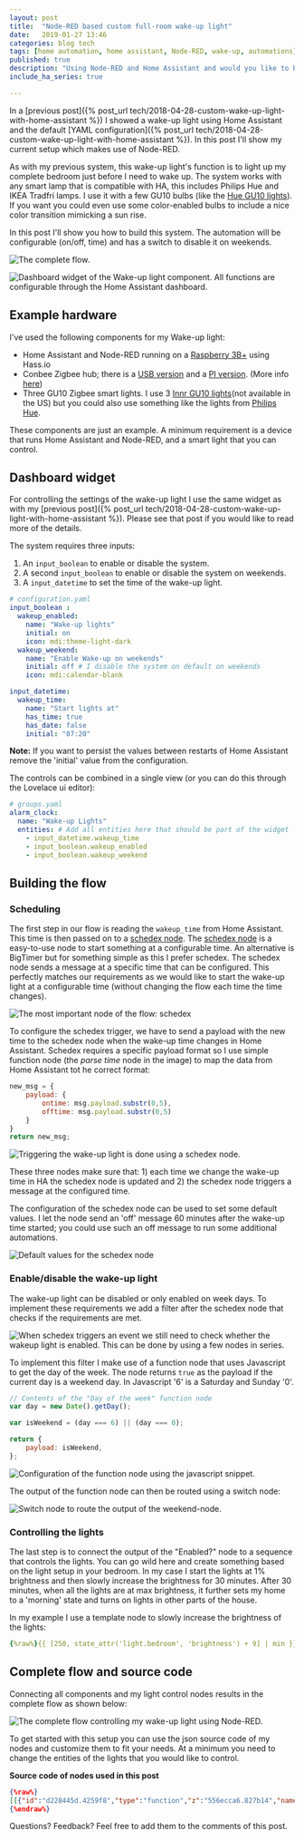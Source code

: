 ```yaml
---
layout: post
title:  "Node-RED based custom full-room wake-up light"
date:   2019-01-27 13:46
categories: blog tech
tags: [home automation, home assistant, Node-RED, wake-up, automations]
published: true
description: "Using Node-RED and Home Assistant and would you like to build a custom full room wake-up light? In this post I show my setup and explain how to build a wake-up light using Node-RED."
include_ha_series: true

---
```


In a [previous post]({% post_url tech/2018-04-28-custom-wake-up-light-with-home-assistant %}) I showed a wake-up light using Home Assistant and the default [YAML configuration]({% post_url tech/2018-04-28-custom-wake-up-light-with-home-assistant %}). In this post I'll show my current setup which makes use of Node-RED.

As with my previous system, this wake-up light's function is to light up my complete bedroom just before I need to wake up. The system works with any smart lamp that is compatible with HA, this includes Philips Hue and IKEA Tradfri lamps. I use it with a few GU10 bulbs (like the <a rel="nofollow" href="https://amzn.to/2W0NouR">Hue GU10 lights</a>). If you want you could even use some color-enabled bulbs to include a nice color transition mimicking a sun rise.

In this post I'll show you how to build this system. The automation will be configurable (on/off, time) and has a switch to disable it on weekends.

![The complete flow.](/assets/images/ha/wake-up-light-full-sequence.png)

![Dashboard widget of the Wake-up light component. All functions are configurable through the Home Assistant dashboard.](/assets/images/ha/ha-wake-up-lights.png)

## Example hardware

I've used the following components for my Wake-up light:

- Home Assistant and Node-RED running on a <a rel="nofollow" href="https://amzn.to/2MsXfoO">Raspberry 3B+</a> using Hass.io
- Conbee Zigbee hub; there is a <a rel="nofollow" href="https://amzn.to/2Tov8cQ">USB version</a> and a <a rel="nofollow" href="https://amzn.to/2sPKzzm">PI version</a>. (More info [here](https://github.com/dresden-elektronik/deconz-rest-plugin))
- Three GU10 Zigbee smart lights. I use 3 <a rel="nofollow" href="https://amzn.to/2CNPwgy">Innr GU10 lights</a>(not available in the US) but you could also use something like the lights from <a rel="nofollow" href="https://amzn.to/2W0NouR">Philips Hue</a>.

These components are just an example. A minimum requirement is a device that runs Home Assistant and Node-RED, and a smart light that you can control.

## Dashboard widget

For controlling the settings of the wake-up light I use the same widget as with my [previous post]({% post_url tech/2018-04-28-custom-wake-up-light-with-home-assistant %}). Please see that post if you would like to read more of the details.

The system requires three inputs:

1. An `input_boolean` to enable or disable the system.
2. A second `input_boolean` to enable or disable the system on weekends.
3. A `input_datetime` to set the time of the wake-up light.

```yaml
# configuration.yaml
input_boolean :
  wakeup_enabled:
    name: "Wake-up lights"
    initial: on
    icon: mdi:theme-light-dark
  wakeup_weekend:
    name: "Enable Wake-up on weekends"
    initial: off # I disable the system on default on weekends
    icon: mdi:calendar-blank

input_datetime:
  wakeup_time:
    name: "Start lights at"
    has_time: true
    has_date: false
    initial: "07:20"
```

**Note:** If you want to persist the values between restarts of Home Assistant remove the 'initial' value from the configuration.

The controls can be combined in a single view (or you can do this through the Lovelace ui editor):

```yaml
# groups.yaml
alarm_clock:
  name: "Wake-up Lights"
  entities: # Add all entities here that should be part of the widget
    - input_datetime.wakeup_time
    - input_boolean.wakeup_enabled
    - input_boolean.wakeup_weekend
```


## Building the flow

### Scheduling

The first step in our flow is reading the `wakeup_time` from Home Assistant. This time is then passed on to a [schedex node](https://www.npmjs.com/package/node-red-contrib-schedex). The [schedex node](https://www.npmjs.com/package/node-red-contrib-schedex) is a easy-to-use node to start something at a configurable time. An alternative is BigTimer but for something simple as this I prefer schedex. The schedex node sends a message at a specific time that can be configured. This perfectly matches our requirements as we would like to start the wake-up light at a configurable time (without changing the flow each time the time changes).

![The most important node of the flow: schedex](/assets/images/ha/schedex-node.png)

To configure the schedex trigger, we have to send a payload with the new time to the schedex node when the wake-up time changes in Home Assistant. Schedex requires a specific payload format so I use simple function node (the *parse time* node in the image) to map the data from Home Assistant tot he correct format:

```js
new_msg = {
    payload: {
        ontime: msg.payload.substr(0,5),
        offtime: msg.payload.substr(0,5)
    }
}
return new_msg;
```

![Triggering the wake-up light is done using a schedex node.](/assets/images/ha/wakeup-time-input.png)

These three nodes make sure that: 1) each time we change the wake-up time in HA the schedex node is updated and 2) the schedex node triggers a message at the configured time.

The configuration of the schedex node can be used to set some default values. I let the node send an 'off' message 60 minutes after the wake-up time started; you could use such an off message to run some additional automations.

![Default values for the schedex node](/assets/images/ha/schedex-node-config-onoff.png)

### Enable/disable the wake-up light

The wake-up light can be disabled or only enabled on week days. To implement these requirements we add a filter after the schedex node that checks if the requirements are met.

![When schedex triggers an event we still need to check whether the wakeup light is enabled. This can be done by using a few nodes in series.](/assets/images/ha/wakeup-control-nodes.png)

To implement this filter I make use of a function node that uses Javascript to get the day of the week. The node returns `true` as the payload if the current day is a weekend day. In Javascript '6' is a Saturday and Sunday '0'.

```js
// Contents of the "Day of the week" function node
var day = new Date().getDay();

var isWeekend = (day === 6) || (day === 0);

return {
    payload: isWeekend,
};
```

![Configuration of the function node using the javascript snippet.](/assets/images/ha/wakeup-day-of-week.png)

The output of the function node can then be routed using a switch node:

![Switch node to route the output of the weekend-node.](/assets/images/ha/wakeup-day-of-week-switch.png)

### Controlling the lights

The last step is to connect the output of the "Enabled?" node to a sequence that controls the lights. You can go wild here and create something based on the light setup in your bedroom. In my case I start the lights at 1% brightness and then slowly increase the brightness for 30 minutes. After 30 minutes, when all the lights are at max brightness, it further sets my home to a 'morning' state and turns on lights in other parts of the house.

In my example I use a template node to slowly increase the brightness of the lights:

```yaml
{%raw%}{{ [250, state_attr('light.bedroom', 'brightness') + 9] | min }}{%endraw%}
```

## Complete flow and source code

Connecting all components and my light control nodes results in the complete flow as shown below:

![The complete flow controlling my wake-up light using Node-RED.](/assets/images/ha/wake-up-light-full-sequence.png)

To get started with this setup you can use the json source code of my nodes and customize them to fit your needs. At a minimum you need to change the entities of the lights that you would like to control.

**Source code of nodes used in this post**
```json
{%raw%}
[[{"id":"d228445d.4259f8","type":"function","z":"556ecca6.827b14","name":"Get day of week","func":"var day = new Date().getDay();\n\nvar isWeekend = (day === 6) || (day === 0); \n\nreturn {\n    payload: isWeekend,\n};","outputs":1,"noerr":0,"x":260,"y":1420,"wires":[["ba532104.74a48"]]},{"id":"ba532104.74a48","type":"switch","z":"556ecca6.827b14","name":"Is it weekend?","property":"payload","propertyType":"msg","rules":[{"t":"true"},{"t":"else"}],"checkall":"true","repair":false,"outputs":2,"x":260,"y":1460,"wires":[["e7a99d1f.bdef"],["e25ce15f.614ee"]]},{"id":"e7a99d1f.bdef","type":"api-current-state","z":"556ecca6.827b14","name":"Enabled on weekends?","server":"161bb087.35566f","halt_if":"off","halt_if_type":"str","halt_if_compare":"is","override_topic":true,"override_payload":true,"override_data":true,"entity_id":"input_boolean.wakeup_weekend","state_type":"str","outputs":2,"x":530,"y":1420,"wires":[["e25ce15f.614ee"],[]]},{"id":"e25ce15f.614ee","type":"api-current-state","z":"556ecca6.827b14","name":"Enabled?","server":"161bb087.35566f","halt_if":"off","halt_if_type":"str","halt_if_compare":"is","override_topic":true,"override_payload":true,"override_data":true,"entity_id":"input_boolean.wakeup_enabled","state_type":"str","outputs":2,"x":480,"y":1460,"wires":[["7db42b.e3de6bd4"],[]]},{"id":"7db42b.e3de6bd4","type":"api-call-service","z":"556ecca6.827b14","name":"1%","server":"161bb087.35566f","service_domain":"light","service":"turn_on","data":"{\"entity_id\":\"light.bedroom\",\"brightness\":1}","render_data":false,"mergecontext":"","output_location":"payload","output_location_type":"msg","x":230,"y":1600,"wires":[["5f30d3cb.1aadac"]]},{"id":"5f30d3cb.1aadac","type":"looptimer","z":"556ecca6.827b14","duration":"1","units":"Minute","maxloops":"30","maxtimeout":"35","maxtimeoutunits":"Minute","name":"","x":300,"y":1640,"wires":[["de710702.9a2d98"],[]]},{"id":"de710702.9a2d98","type":"api-render-template","z":"556ecca6.827b14","name":"Get new light setting","server":"161bb087.35566f","template":"{{ [250, state_attr('light.bedroom', 'brightness') + 9] | min }}","x":360,"y":1680,"wires":[["3df7037a.2f373c"]]},{"id":"3df7037a.2f373c","type":"api-call-service","z":"556ecca6.827b14","name":"Increase light","server":"161bb087.35566f","service_domain":"light","service":"turn_on","data":"{\"entity_id\":\"light.bedroom\",\"brightness\":\"{{ payload }}\"}","render_data":true,"mergecontext":"","output_location":"payload","output_location_type":"msg","x":370,"y":1720,"wires":[[]]},{"id":"df372079.83747","type":"server-state-changed","z":"556ecca6.827b14","name":"Wake up time input","server":"161bb087.35566f","entityidfilter":"input_datetime.wakeup_time","entityidfiltertype":"substring","outputinitially":true,"state_type":"str","haltifstate":"","halt_if_type":"","halt_if_compare":"is","outputs":1,"x":230,"y":1200,"wires":[["47ca214a.cd1c1"]]},{"id":"47ca214a.cd1c1","type":"function","z":"556ecca6.827b14","name":"Parse time","func":"new_msg = {\n    payload: {\n        ontime: msg.payload.substr(0,5),\n        offtime: msg.payload.substr(0,5)\n    }\n}\nreturn new_msg;","outputs":1,"noerr":0,"x":250,"y":1280,"wires":[["cfe7b8ae.660428"]]},{"id":"cfe7b8ae.660428","type":"schedex","z":"556ecca6.827b14","name":"Trigger at time","suspended":false,"lat":"","lon":"","ontime":"7:30","ontopic":"","onpayload":"on","onoffset":0,"onrandomoffset":0,"offtime":"12:00","offtopic":"","offpayload":"off","offoffset":"60","offrandomoffset":0,"mon":true,"tue":true,"wed":true,"thu":true,"fri":true,"sat":true,"sun":true,"x":440,"y":1280,"wires":[["b361dc76.e4a18"]]},{"id":"b361dc76.e4a18","type":"switch","z":"556ecca6.827b14","name":"is on","property":"payload","propertyType":"msg","rules":[{"t":"eq","v":"on","vt":"str"}],"checkall":"true","repair":false,"outputs":1,"x":590,"y":1280,"wires":[["d228445d.4259f8"]]},{"id":"235e234a.7b2aac","type":"comment","z":"556ecca6.827b14","name":"Time setting input","info":"","x":230,"y":1160,"wires":[]},{"id":"b938cf54.1bdd3","type":"comment","z":"556ecca6.827b14","name":"Trigger at the configured time","info":"","x":480,"y":1240,"wires":[]},{"id":"5a93ca40.9dd574","type":"comment","z":"556ecca6.827b14","name":"Check if the wake-up light should be enabled on this day of the week","info":"","x":390,"y":1360,"wires":[]},{"id":"e34ba2ee.19df8","type":"comment","z":"556ecca6.827b14","name":"Run the wake-up sequence","info":"","x":260,"y":1520,"wires":[]},{"id":"161bb087.35566f","type":"server","z":"","name":"Home Assistant"}]
{%endraw%}
```

Questions? Feedback? Feel free to add them to the comments of this post.

